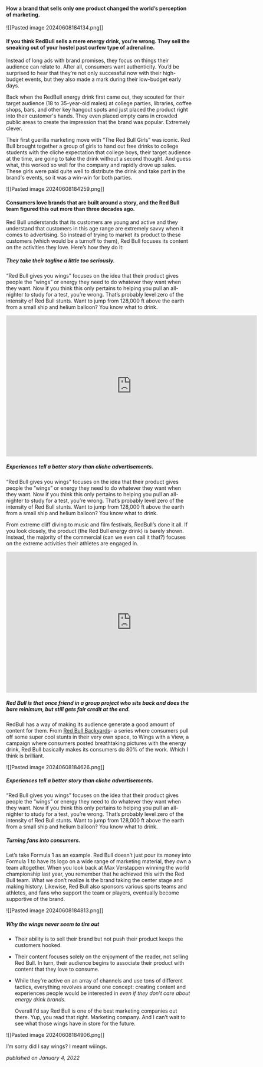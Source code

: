 #### How a brand that sells only one product changed the world’s perception of marketing.


![[Pasted image 20240608184134.png]]

#### If you think RedBull sells a mere energy drink, you’re wrong. They sell the sneaking out of your hostel past curfew type of adrenaline.

Instead of long ads with brand promises, they focus on things their audience can relate to. After all, consumers want authenticity. You’d be surprised to hear that they’re not only successful now with their high-budget events, but they also made a mark during their low-budget early days.

Back when the RedBull energy drink first came out, they scouted for their target audience (18 to 35-year-old males) at college parties, libraries, coffee shops, bars, and other key hangout spots and just placed the product right into their customer's hands. They even placed empty cans in crowded public areas to create the impression that the brand was popular. Extremely clever.

Their first guerilla marketing move with “The Red Bull Girls” was iconic. Red Bull brought together a group of girls to hand out free drinks to college students with the cliche expectation that college boys, their target audience at the time, are going to take the drink without a second thought. And guess what, this worked so well for the company and rapidly drove up sales. These girls were paid quite well to distribute the drink and take part in the brand's events, so it was a win-win for both parties.

![[Pasted image 20240608184259.png]]


#### Consumers love brands that are built around a story, and the Red Bull team figured this out more than three decades ago.

Red Bull understands that its customers are young and active and they understand that customers in this age range are extremely savvy when it comes to advertising. So instead of trying to market its product to these customers (which would be a turnoff to them), Red Bull focuses its content on the activities they love. Here’s how they do it:

##### They take their tagline a little too seriously.

“Red Bull gives you wings” focuses on the idea that their product gives people the “wings” or energy they need to do whatever they want when they want. Now if you think this only pertains to helping you pull an all-nighter to study for a test, you’re wrong. That’s probably level zero of the intensity of Red Bull stunts. Want to jump from 128,000 ft above the earth from a small ship and helium balloon? You know what to drink.

<iframe width="680" height="382" src="https://www.youtube.com/embed/FHtvDA0W34I" title="Felix Baumgartner&#39;s supersonic freefall from 128k&#39; - Mission Highlights" frameborder="0" allow="accelerometer; autoplay; clipboard-write; encrypted-media; gyroscope; picture-in-picture; web-share" referrerpolicy="strict-origin-when-cross-origin" allowfullscreen></iframe>

##### Experiences tell a better story than cliche advertisements.

“Red Bull gives you wings” focuses on the idea that their product gives people the “wings” or energy they need to do whatever they want when they want. Now if you think this only pertains to helping you pull an all-nighter to study for a test, you’re wrong. That’s probably level zero of the intensity of Red Bull stunts. Want to jump from 128,000 ft above the earth from a small ship and helium balloon? You know what to drink.

From extreme cliff diving to music and film festivals, RedBull’s done it all. If you look closely, the product (the Red Bull energy drink) is barely shown. Instead, the majority of the commercial (can we even call it that?) focuses on the extreme activities their athletes are engaged in.

<iframe width="680" height="382" src="https://www.youtube.com/embed/dGFPi5sZUGg" title="Flying Into An Active Volcano" frameborder="0" allow="accelerometer; autoplay; clipboard-write; encrypted-media; gyroscope; picture-in-picture; web-share" referrerpolicy="strict-origin-when-cross-origin" allowfullscreen></iframe>


##### Red Bull is that once friend in a group project who sits back and does the bare minimum, but still gets fair credit at the end.

RedBull has a way of making its audience generate a good amount of content for them. From [Red Bull Backyards](https://www.youtube.com/playlist?list=PLnuf8iyXggLHwf4jUr5peixk-tFx8kW80)- a series where consumers pull off some super cool stunts in their very own space, to Wings with a View, a campaign where consumers posted breathtaking pictures with the energy drink, Red Bull basically makes its consumers do 80% of the work. Which I think is brilliant.

![[Pasted image 20240608184626.png]]

##### Experiences tell a better story than cliche advertisements.

“Red Bull gives you wings” focuses on the idea that their product gives people the “wings” or energy they need to do whatever they want when they want. Now if you think this only pertains to helping you pull an all-nighter to study for a test, you’re wrong. That’s probably level zero of the intensity of Red Bull stunts. Want to jump from 128,000 ft above the earth from a small ship and helium balloon? You know what to drink.

##### Turning fans into consumers.

Let’s take Formula 1 as an example. Red Bull doesn’t just pour its money into Formula 1 to have its logo on a wide range of marketing material, they own a team altogether. When you look back at Max Verstappen winning the world championship last year, you remember that he achieved this with the Red Bull team. What we don’t realize is the brand taking the center stage and making history. Likewise, Red Bull also sponsors various sports teams and athletes, and fans who support the team or players, eventually become supportive of the brand.

![[Pasted image 20240608184813.png]]


##### Why the wings never seem to tire out

- Their ability is to sell their brand but not push their product keeps the customers hooked.
  
- Their content focuses solely on the enjoyment of the reader, not selling Red Bull. In turn, their audience begins to associate their product with content that they love to consume.
  
- While they’re active on an array of channels and use tons of different tactics, everything revolves around one concept: creating content and experiences people would be interested in _even if they don’t care about energy drink brands._
  
  Overall I’d say Red Bull is one of the best marketing companies out there. Yup, you read that right. Marketing company. And I can’t wait to see what those wings have in store for the future.



![[Pasted image 20240608184906.png]]


I’m sorry did I say wings? I meant wiiings.



_published on January 4, 2022_